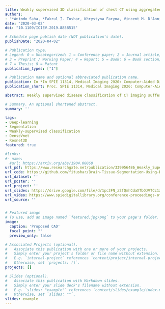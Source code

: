 ```yaml
---
title: Weakly supervised 3D classification of chest CT using aggregated multi-resolution deep segmentation features
authors:
- "*Anindo Saha, *Fakrul I. Tushar, Khrystyna Faryna, Vincent M. D'Anniballe, Rui Hou, Maciej A. Mazurowski, Geoffrey D. Rubin M.D., Joseph Y. Lo (* Author with equal contribution)"
date: "2020-03-02"
doi: "10.1109/ICIEV.2019.8858515"

# Schedule page publish date (NOT publication's date).
publishDate: "2020-04-02"

# Publication type.
# Legend: 0 = Uncategorized; 1 = Conference paper; 2 = Journal article;
# 3 = Preprint / Working Paper; 4 = Report; 5 = Book; 6 = Book section;
# 7 = Thesis; 8 = Patent
publication_types: ["1"]

# Publication name and optional abbreviated publication name.
publication: In *In SPIE 11314, Medical Imaging 2020: Computer-Aided Diagnosis, 1131408 (16 March 2020)In SPIE 11314, Medical Imaging 2020: Computer-Aided Diagnosis, 1131408 (16 March 2020)*
publication_short: Proc. SPIE 11314, Medical Imaging 2020: Computer-Aided Diagnosis, 1131408 (16 March 2020)

abstract: Weakly supervised disease classification of CT imaging suffers from poor localization owing to case-level annotations, where even a positive scan can hold hundreds to thousands of negative slices along multiple planes. Furthermore, although deep learning segmentation and classification models extract distinctly unique combinations of anatomical features from the same target class(es), they are typically seen as two independent processes in a computer-aided diagnosis (CAD) pipeline, with little to no feature reuse. In this research, we propose a medical classifier that leverages the semantic structural concepts learned via multi-resolution segmentation feature maps, to guide weakly supervised 3D classification of chest CT volumes. Additionally, a comparative analysis is drawn across two different types of feature aggregation to explore the vast possibilities surrounding feature fusion. Using a dataset of 1593 scans labeled on a case-level basis via rule-based model, we train a dual-stage convolutional neural network (CNN) to perform organ segmentation and binary classification of four representative diseases (emphysema, pneumonia/atelectasis, mass and nodules) in lungs. The baseline model, with separate stages for segmentation and classification, results in AUC of 0.791. Using identical hyperparameters, the connected architecture using static and dynamic feature aggregation improves performance to AUC of 0.832 and 0.851, respectively. This study advances the field in two key ways. First, case-level report data is used to weakly supervise a 3D CT classifier of multiple, simultaneous diseases for an organ. Second, segmentation and classification models are connected with two different feature aggregation strategies to enhance the classification performance.

# Summary. An optional shortened abstract.
summary: ''

tags:
- Deep-learning
- Segmentation
- Weakly-supervised classification
- DenseVnet
- Resnet3D
featured: true

#links:
#- name:
  #url: https://arxiv.org/abs/1904.00068
url_pdf: https://www.researchgate.net/publication/339956486_Weakly_Supervised_3D_Classification_of_Chest_CT_using_Aggregated_Multi-Resolution_Deep_Segmentation_Features
url_code: https://github.com/fitushar/Brain-Tissue-Segmentation-Using-Deep-Learning-Pipeline-NeuroNet
url_dataset: ''
url_poster: ''
url_project: ''
url_slides: https://drive.google.com/file/d/1pc3FN_z2fQmhCdaXTbOJVTCc1xI4xTsu/view?usp=sharing
url_video: https://www.spiedigitallibrary.org/conference-proceedings-of-spie/11314/1131408/Weakly-supervised-3D-classification-of-chest-CT-using-aggregated-multi/10.1117/12.2550857.short?SSO=1&tab=ArticleLink
url_source: ''


# Featured image
# To use, add an image named `featured.jpg/png` to your page's folder.
image:
  caption: 'Proposed CAD'
  focal_point: ""
  preview_only: false

# Associated Projects (optional).
#   Associate this publication with one or more of your projects.
#   Simply enter your project's folder or file name without extension.
#   E.g. `internal-project` references `content/project/internal-project/index.md`.
#   Otherwise, set `projects: []`.
projects: []

# Slides (optional).
#   Associate this publication with Markdown slides.
#   Simply enter your slide deck's filename without extension.
#   E.g. `slides: "example"` references `content/slides/example/index.md`.
#   Otherwise, set `slides: ""`.
slides: example
---
```

